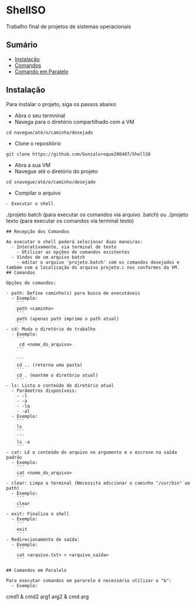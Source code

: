 # ShellSO
Trabalho final de projetos de sistemas operacionais

## Sumário

- [Instalação](#instalação)
- [Comandos](#comandos)
- [Comando em Paralelo](#comandos-em-paralelo)
## Instalação

Para instalar o projeto, siga os passos abaixo:

- Abra o seu termninal
- Navega para o diretório compartilhado com a VM
```
cd navegue/até/o/caminho/desejado
```
- Clone o repositório
```
git clone https://github.com/Gonzaloroque200407/ShellSO
```
- Abra a sua VM
- Navegue até o diretório do projeto
```
cd snavegue/até/o/caminho/desejado
```

- Compilar o arquivo
```
- Executar o shell
```
./projeto batch (para executar os comandos via arquivo .batch)
ou
./projeto texto (para executar os comandos via terminal texto)
```
## Recepção dos Comandos 

Ao executar o shell poderá selecionar duas maneiras:
  - Interativamente, via terminal de texto
    - Utilizar as opções de comandos existentes
  - Vindos de um arquivo batch
    - editar o arquivo 'projeto.batch' com os comandos desejados e também com a localização do arquivo projeto.c nos conformes da VM.
## Comandos

Opções de comandos:

- path: Define caminho(s) para busca de executáveis
  - Exemplo:
    ```
    path <caminho>
    ```
    path (apenas path imprime o path atual)
    ```
- cd: Muda o diretório de trabalho
  - Exemplo:
    ```
     cd <nome_do_arquivo>
    ```
    
    ```
    cd .. (retorna uma pasta)
    ```
    cd . (mantém o diretório atual)
    ```
- ls: Lista o conteúdo do diretório atual
  - Parâmetros disponíveis:
    - -l
    - -a
    - -la
    - -al
  - Exemplo:
    ```
    ls
    ```
    ```
    ls -a
    ```
- cat: Lê o conteúdo do arquivo no argumento e o escreve na saída padrão
  - Exemplo:
    ```
    cat <nome_do_arquivo>
    ```
- clear: Limpa o terminal (Necessita adicionar o caminho "/usr/bin" ao path)
  - Exemplo:
    ```
    clear
    ```
- exit: Finaliza o shell
  - Exemplo:
    ```
    exit
    ```
- Redirecionamento de saída: 
  - Exemplo:
    ```
    cat <arquivo.txt> > <arquivo_saída>
    ```
 
## Comandos em Paralelo

Para executar comandos em pararelo é necessário utilizar o "&":
  - Exemplo:
  ```
  cmd1 & cmd2 arg1 arg2 & cmd arg
  ```
